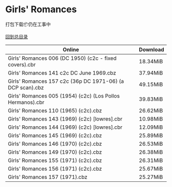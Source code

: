 # Girls' Romances

打包下载📦仍在工事中

[回到总目录](/Catalogs.md)







Online | Download
--- | ---
Girls' Romances 006 (DC 1950) (c2c - fixed covers).cbr | 18.34MiB
Girls' Romances 141 c2c DC June 1969.cbz | 37.94MiB
Girls' Romances 157 c2c (36p DC 1971-06) (a DCP scan).cbz | 49.15MiB
Girls' Romances 005 (1954) (c2c) (Los Pollos Hermanos).cbr | 39.83MiB
Girls' Romances 110 (1965) (c2c).cbz | 26.62MiB
Girls' Romances 143 (1969) (c2c) [lowres].cbr | 10.98MiB
Girls' Romances 144 (1969) (c2c) [lowres].cbr | 12.09MiB
Girls' Romances 145 (1969) (c2c).cbz | 25.89MiB
Girls' Romances 146 (1970) (c2c).cbz | 26.53MiB
Girls' Romances 149 (1970) (c2c).cbz | 26.38MiB
Girls' Romances 155 (1971) (c2c).cbz | 26.31MiB
Girls' Romances 156 (1971) (c2c).cbz | 25.67MiB
Girls' Romances 157 (1971).cbz | 25.27MiB